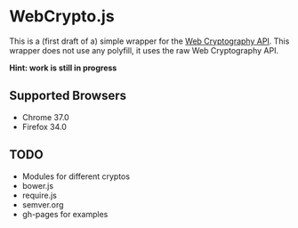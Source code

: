 # WebCrypto.js

This is a (first draft of a) simple wrapper for the [Web Cryptography API](http://www.w3.org/TR/WebCryptoAPI/).
This wrapper does not use any polyfill, it uses the raw Web Cryptography API.

**Hint: work is still in progress**

## Supported Browsers

* Chrome 37.0
* Firefox 34.0

## TODO

* Modules for different cryptos
* bower.js
* require.js
* semver.org
* gh-pages for examples
